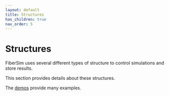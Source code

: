 ```yaml
---
layout: default
title: Structures
has_children: true
nav_order: 5
---
```


# Structures

FiberSim uses several different types of structure to control simulations and store results.

This section provides details about these structures.

The [demos](../demos/demos.html) provide many examples.